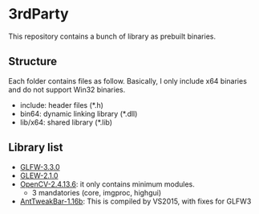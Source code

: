 # 3rdParty

This repository contains a bunch of library as prebuilt binaries.  

## Structure

Each folder contains files as follow. Basically, I only include x64 binaries and do not support Win32 binaries.  

- include: header files (*.h)  
- bin64: dynamic linking library (*.dll)  
- lib/x64: shared library (*.lib)  

## Library list

- [GLFW-3.3.0](https://www.glfw.org/download.html)
- [GLEW-2.1.0](http://glew.sourceforge.net/)
- [OpenCV-2.4.13.6](https://opencv.org/releases/): it only contains minimum modules.
  + 3 mandatories (core, imgproc, highgui)  
- [AntTweakBar-1.16b](https://github.com/stnoh/AntTweakBar): This is compiled by VS2015, with fixes for GLFW3  
